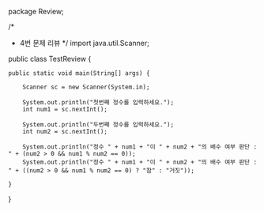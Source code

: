 package Review;

/*
 * 4번 문제 리뷰
 */
import java.util.Scanner;

public class TestReview {

	public static void main(String[] args) {
		
		Scanner sc = new Scanner(System.in);
		
		System.out.println("첫번째 정수를 입력하세요.");
		int num1 = sc.nextInt();
		
		System.out.println("두번째 정수를 입력하세요.");
		int num2 = sc.nextInt();
		
		System.out.println("정수 " + num1 + "이 " + num2 + "의 배수 여부 판단 : " + (num2 > 0 && num1 % num2 == 0));
		System.out.println("정수 " + num1 + "이 " + num2 + "의 배수 여부 판단 : " + ((num2 > 0 && num1 % num2 == 0) ? "참" : "거짓"));
		
	}

}
